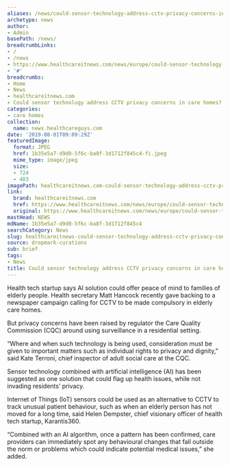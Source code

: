 ```yaml
---
aliases: /news/could-sensor-technology-address-cctv-privacy-concerns-in-care-homes
archetype: news
author:
- Admin
basePath: /news/
breadcrumbLinks:
- /
- /news
- https://www.healthcareitnews.com/news/europe/could-sensor-technology-address-cctv-privacy-concerns-care-homes
- '#'
breadcrumbs:
- Home
- News
- healthcareitnews.com
- Could sensor technology address CCTV privacy concerns in care homes?
categories:
- care homes
collection:
  name: news.healthcareguys.com
date: '2019-08-01T09:09:29Z'
featuredImage:
  format: JPEG
  href: 1b35e5a7-d9d0-5f6c-ba8f-3d1712f845c4-fi.jpeg
  mime_type: image/jpeg
  size:
  - 724
  - 483
imagePath: healthcareitnews.com-could-sensor-technology-address-cctv-privacy-concerns-in-care-homes
link:
  brand: healthcareitnews.com
  href: https://www.healthcareitnews.com/news/europe/could-sensor-technology-address-cctv-privacy-concerns-care-homes
  original: https://www.healthcareitnews.com/news/europe/could-sensor-technology-address-cctv-privacy-concerns-care-homes
mastHead: NEWS
mdName: 1b35e5a7-d9d0-5f6c-ba8f-3d1712f845c4
searchCategory: News
slug: healthcareitnews-could-sensor-technology-address-cctv-privacy-concerns-in-care-homes
source: dropmark-curations
sub: brief
tags:
- News
title: Could sensor technology address CCTV privacy concerns in care homes?
---
```


Health tech startup says AI solution could offer peace of mind to families of elderly people. Health secretary Matt Hancock recently gave backing to a newspaper campaign calling for CCTV to be made compulsory in elderly care homes.

But privacy concerns have been raised by regulator the Care Quality Commission (CQC) around using surveillance in a residential setting.   

“Where and when such technology is being used, consideration must be given to important matters such as individual rights to privacy and dignity,” said Kate Terroni, chief inspector of adult social care at the CQC.

Sensor technology combined with artificial intelligence (AI) has been suggested as one solution that could flag up health issues, while not invading residents’ privacy.

Internet of Things (IoT) sensors could be used as an alternative to CCTV to track unusual patient behaviour, such as when an elderly person has not moved for a long time, said Helen Dempster, chief visionary officer of health tech startup, Karantis360.

“Combined with an AI algorithm, once a pattern has been confirmed, care providers can immediately spot any behavioural changes that fall outside the norm or problems which could indicate potential medical issues,” she added.